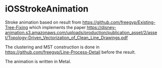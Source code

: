 # iOSStrokeAnimation
Stroke animation based on result from https://github.com/freegyp/Existing-Tree-Fixing which implements the paper https://disney-animation.s3.amazonaws.com/uploads/production/publication_asset/2/asset/Topology-Driven_Vectorization_of_Clean_Line_Drawings.pdf

The clustering and MST construction is done in https://github.com/freegyp/Line-Process-Detail before the result.

The animation is written in Metal.
